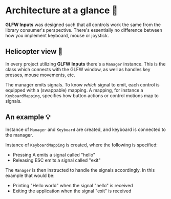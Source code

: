 # Architecture at a glance 🔬

**GLFW Inputs** was designed such that all controls work the same
from the library consumer's perspective. There's essentially no difference between how you implement
keyboard, mouse or joystick.

## Helicopter view 🚁

In every project utilizing **GLFW Inputs** there's a ``Manager`` instance. This is the class which
connects with the GLFW window, as well as handles key presses, mouse movements, etc.

The manager emits signals. To know _which_ signal to emit, each control is equipped with
a (swappable) mapping. A mapping, for instance a ``KeyboardMapping``, specifies how button actions or control motions
map to signals.

## An example 💡

Instance of ``Manager`` and ``Keyboard`` are created, and keyboard is connected to the manager.

Instance of ``KeyboardMapping`` is created, where the following is specified:

- Pressing A emits a signal called "hello"
- Releasing ESC emits a signal called "exit"

The ``Manager`` is then instructed to handle the signals accordingly. In this example that would be:

- Printing "Hello world" when the signal "hello" is received
- Exiting the application when the signal "exit" is received
